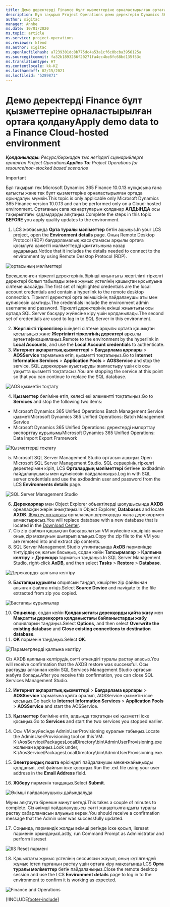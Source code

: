 ```yaml
---
title: Демо деректерді Finance бұлт қызметтеріне орналастырылған ортаға қолдану
description: Бұл тақырып Project Operations демо деректерін Dynamics 365 Finance бұлт қызметтеріне орналастырылған ортаға қалай қолдануға болатындығын түсіндіреді.
author: sigitac
manager: Annbe
ms.date: 10/01/2020
ms.topic: article
ms.service: project-operations
ms.reviewer: kfend
ms.author: sigitac
ms.openlocfilehash: a7239301dc8b775dc4a53a1cf6c0bcba3956125a
ms.sourcegitcommit: fa32b1893286f20271fa4ec4be8fc68bd135f53c
ms.translationtype: HT
ms.contentlocale: kk-KZ
ms.lasthandoff: 02/15/2021
ms.locfileid: "5289871"
---
```

# <a name="apply-demo-data-to-a-finance-cloud-hosted-environment"></a><span data-ttu-id="cfed6-103">Демо деректерді Finance бұлт қызметтеріне орналастырылған ортаға қолдану</span><span class="sxs-lookup"><span data-stu-id="cfed6-103">Apply demo data to a Finance Cloud-hosted environment</span></span>

<span data-ttu-id="cfed6-104">_**Қолданылады:** Ресурс/биржадан тыс негіздегі сценарийлерге арналған Project Operations_</span><span class="sxs-lookup"><span data-stu-id="cfed6-104">_**Applies To:** Project Operations for resource/non-stocked based scenarios_</span></span>

> [!IMPORTANT]
> <span data-ttu-id="cfed6-105">Бұл тақырып тек Microsoft Dynamics 365 Finance 10.0.13 нұсқасына ғана қатысты және тек бұлт қызметтеріне орналастырылған ортада орындалуы мүмкін.</span><span class="sxs-lookup"><span data-stu-id="cfed6-105">This topic is only applicable only Microsoft Dynamics 365 Finance version 10.0.13 and can be performed only on a Cloud-hosted environment.</span></span> <span data-ttu-id="cfed6-106">Ортағаның сапа жаңартуларын қолданар **АЛДЫНДА** осы тақырыптағы қадамдарды аяқтаңыз.</span><span class="sxs-lookup"><span data-stu-id="cfed6-106">Complete the steps in this topic **BEFORE** you apply quality updates to the environment.</span></span>

1. <span data-ttu-id="cfed6-107">LCS жобасында **Орта туралы мәліметтер** бетін ашыңыз.</span><span class="sxs-lookup"><span data-stu-id="cfed6-107">In your LCS project, open the **Environment details** page.</span></span> <span data-ttu-id="cfed6-108">Оның Remote Desktop Protocol (RDP) бағдарламалық жасақтамасы арқылы ортаға қосылуға қажетті мәліметтерді қамтитынына назар аударыңыз.</span><span class="sxs-lookup"><span data-stu-id="cfed6-108">Notice that it includes the details needed to connect to the environment by using Remote Desktop Protocol (RDP).</span></span>

![ ортасының мәліметтері](./media/1EnvironmentDetails.png)

<span data-ttu-id="cfed6-110">Ерекшеленген тіркелгі деректерінің бірінші жиынтығы жергілікті тіркелгі деректері болып табылады және жұмыс үстелінің қашықтан қосылуына сілтеме жасайды.</span><span class="sxs-lookup"><span data-stu-id="cfed6-110">The first set of highlighted credentials are the local account credentials and contain a hyperlink to the remote desktop connection.</span></span> <span data-ttu-id="cfed6-111">Тіркелгі деректері орта әкімшісінің пайдаланушы аты мен құпиясөзін қамтиды.</span><span class="sxs-lookup"><span data-stu-id="cfed6-111">The credentials include the environment admin username and password.</span></span> <span data-ttu-id="cfed6-112">Тіркелгі деректерінің екінші жиынтығы осы ортада SQL Server басқару жүйесіне кіру үшін қолданылады.</span><span class="sxs-lookup"><span data-stu-id="cfed6-112">The second set of credentials are used to log in to SQL Server in this environment.</span></span>

2. <span data-ttu-id="cfed6-113">**Жергілікті тіркелгілер** ішіндегі сілтеме арқылы ортаға қашықтан қосылыңыз және **Жергілікті тіркелгінің деректері** арқылы аутентификациялаңыз.</span><span class="sxs-lookup"><span data-stu-id="cfed6-113">Remote to the environment by the hyperlink in **Local Accounts**, and use the **Local Account credentials** to authenticate.</span></span>
3. <span data-ttu-id="cfed6-114">**Интернет ақпараттық қызметтері** > **Бағдарлама қорлары** > **AOSService** тармағына өтіп, қызметті тоқтатыңыз.</span><span class="sxs-lookup"><span data-stu-id="cfed6-114">Go to **Internet Information Services** > **Application Pools** > **AOSService** and stop the service.</span></span> <span data-ttu-id="cfed6-115">SQL дерекқорын ауыстыруды жалғастыру үшін сіз осы уақытта қызметті тоқтатасыз.</span><span class="sxs-lookup"><span data-stu-id="cfed6-115">You are stopping the service at this point so that you can continue to replace the SQL database.</span></span>

![AOS қызметін тоқтату](./media/2StopAOS.png)

4. <span data-ttu-id="cfed6-117">**Қызметтер** бөліміне өтіп, келесі екі элементті тоқтатыңыз:</span><span class="sxs-lookup"><span data-stu-id="cfed6-117">Go to **Services** and stop the following two items:</span></span>

- <span data-ttu-id="cfed6-118">Microsoft Dynamics 365 Unified Operations Batch Management Service қызметі</span><span class="sxs-lookup"><span data-stu-id="cfed6-118">Microsoft Dynamics 365 Unified Operations: Batch Management Service</span></span>
- <span data-ttu-id="cfed6-119">Microsoft Dynamics 365 Unified Operations: деректерді импорттау экспорттау құрылымы</span><span class="sxs-lookup"><span data-stu-id="cfed6-119">Microsoft Dynamics 365 Unified Operations: Data Import Export Framework</span></span>

![Қызметтерді тоқтату](./media/3StopServices.png)

5. <span data-ttu-id="cfed6-121">Microsoft SQL Server Management Studio ортасын ашыңыз.</span><span class="sxs-lookup"><span data-stu-id="cfed6-121">Open Microsoft SQL Server Management Studio.</span></span> <span data-ttu-id="cfed6-122">SQL серверінің тіркелгі деректерімен кіріп, LCS **Орталардың мәліметтері** бетінен axdbadmin пайдаланушысы мен құпиясөзін пайдаланыңыз.</span><span class="sxs-lookup"><span data-stu-id="cfed6-122">Log in with SQL server credentials and use the axdbadmin user and password from the LCS **Environments details** page.</span></span>

![SQL Server Management Studio](./media/4SSMS.png)

6. <span data-ttu-id="cfed6-124">**Дерекқорлар** мен Object Explorer объектілерді шолушысында **AXDB** орналасқан жерін анықтаңыз.</span><span class="sxs-lookup"><span data-stu-id="cfed6-124">In Object Explorer, **Databases** and locate **AXDB**.</span></span> <span data-ttu-id="cfed6-125">[Жүктеу орталығы](https://download.microsoft.com/download/1/a/3/1a314bd2-b082-4a87-abdc-1ba26c92b63d/ProjOpsDemoDataFOGARelease.zip) орналасқан дерекқорды жаңа дерекқормен алмастырасыз.</span><span class="sxs-lookup"><span data-stu-id="cfed6-125">You will replace database with a new database that is located in the [Download Center](https://download.microsoft.com/download/1/a/3/1a314bd2-b082-4a87-abdc-1ba26c92b63d/ProjOpsDemoDataFOGARelease.zip).</span></span> 
7. <span data-ttu-id="cfed6-126">Сіз zip файлын қашықтан басқарылатын VM жүйесіне көшіріңіз және оның zip мазмұнын шығарып алыңыз.</span><span class="sxs-lookup"><span data-stu-id="cfed6-126">Copy the zip file to the VM you are remoted into and extract zip contents.</span></span>
8. <span data-ttu-id="cfed6-127">SQL Server Management Studio утилитасында **AxDB** пәрменінде тінтуірдің оң жағын басыңыз, содан кейін **Тапсырмалар** > **Қалпына келтіру** > **Дерекқор** тармағын таңдаңыз.</span><span class="sxs-lookup"><span data-stu-id="cfed6-127">In SQL Server Management Studio, right-click **AxDB**, and then select **Tasks** > **Restore** > **Database**.</span></span>

![Дерекқорды қалпына келтіру](./media/5RestoreDatabase.png)

9. <span data-ttu-id="cfed6-129">**Бастапқы құрылғы** опциясын таңдап, көшірген zip файлынан алынған файлға өтіңіз.</span><span class="sxs-lookup"><span data-stu-id="cfed6-129">Select **Source Device** and navigate to the file extracted from zip you copied.</span></span>

![Бастапқы құрылғылар](./media/6SourceDevice.png)

10. <span data-ttu-id="cfed6-131">**Опциялар**, содан кейін **Қолданыстағы дерекқорды қайта жазу** мен **Мақсатты дерекқорға қолданыстағы байланыстарды жабу** опцияларын таңдаңыз.</span><span class="sxs-lookup"><span data-stu-id="cfed6-131">Select **Options**, and then select **Overwrite the existing database** and **Close existing connections to destination database**.</span></span> 
11. <span data-ttu-id="cfed6-132">**OK** пәрменін таңдаңыз.</span><span class="sxs-lookup"><span data-stu-id="cfed6-132">Select **OK**.</span></span>

![Параметрлерді қалпына келтіру](./media/7RestoreSetting.png)

<span data-ttu-id="cfed6-134">Сіз AXDB қалпына келтірудің сәтті өткендігі туралы растау аласыз.</span><span class="sxs-lookup"><span data-stu-id="cfed6-134">You will receive confirmation that the AXDB restore was successful.</span></span> <span data-ttu-id="cfed6-135">Осы растауды алғаннан кейін SQL Services Management Studio ортасын жабуға болады.</span><span class="sxs-lookup"><span data-stu-id="cfed6-135">After you receive this confirmation, you can close SQL Services Management Studio.</span></span>

12. <span data-ttu-id="cfed6-136">**Интернет ақпараттық қызметтері** > **Бағдарлама қорлары** > **AOSService** тармағына қайта оралып, AOSService қызметін іске қосыңыз.</span><span class="sxs-lookup"><span data-stu-id="cfed6-136">Go back to **Internet Information Services** > **Application Pools** > **AOSService** and start the AOSService.</span></span>
13. <span data-ttu-id="cfed6-137">**Қызметтер** бөліміне өтіп, алдында тоқтатқан екі қызметті іске қосыңыз.</span><span class="sxs-lookup"><span data-stu-id="cfed6-137">Go to **Services** and start the two services you stopped earlier.</span></span>

14. <span data-ttu-id="cfed6-138">Осы VM жүйесінде AdminUserProvisioning құралын табыңыз.</span><span class="sxs-lookup"><span data-stu-id="cfed6-138">Locate the AdminUserProvisioning tool on this VM.</span></span> <span data-ttu-id="cfed6-139">K:\AosService\PackagesLocalDirectory\bin\AdminUserProvisioning.exe жолынан қараңыз.</span><span class="sxs-lookup"><span data-stu-id="cfed6-139">Look under, K:\AosService\PackagesLocalDirectory\bin\AdminUserProvisioning.exe.</span></span>
15. <span data-ttu-id="cfed6-140">**Электрондық пошта** өрісіндегі пайдаланушы мекенжайыңызды қолданып, .ext файлын іске қосыңыз.</span><span class="sxs-lookup"><span data-stu-id="cfed6-140">Run the .ext file using your user address in the **Email Address** field.</span></span> 
16. <span data-ttu-id="cfed6-141">**Жіберу** пәрменін таңдаңыз.</span><span class="sxs-lookup"><span data-stu-id="cfed6-141">Select **Submit**.</span></span>

![Әкімші пайдаланушысы дайындалуда](./media/8AdminUserProvisioning.png)

<span data-ttu-id="cfed6-143">Мұны аяқтауға бірнеше минут кетеді.</span><span class="sxs-lookup"><span data-stu-id="cfed6-143">This takes a couple of minutes to complete.</span></span> <span data-ttu-id="cfed6-144">Сіз әкімші пайдаланушысы сәтті жаңартылғандығы туралы растау хабарламасын алуыңыз керек.</span><span class="sxs-lookup"><span data-stu-id="cfed6-144">You should receive a confirmation message that the Admin user was successfully updated.</span></span>

17. <span data-ttu-id="cfed6-145">Соңында, пәрмендік жолды әкімші ретінде іске қосып, iisreset пәрменін орындаңыз</span><span class="sxs-lookup"><span data-stu-id="cfed6-145">Lastly, run Command Prompt as Administrator and perform iisreset</span></span>

![IIS Reset пәрмені](./media/9IISReset.png)

18. <span data-ttu-id="cfed6-147">Қашықтағы жұмыс үстелінің сессиясын жауып, оның күтілгендей жұмыс істеп тұрғанын растау үшін ортаға кіру мақсатында LCS **Орта туралы мәліметтер** бетін пайдаланыңыз.</span><span class="sxs-lookup"><span data-stu-id="cfed6-147">Close the remote desktop session and use the LCS **Environment details** page to log in to the environment to confirm it is working as expected.</span></span>

![Finance and Operations](./media/10FinanceAndOperations.png)


[!INCLUDE[footer-include](../includes/footer-banner.md)]